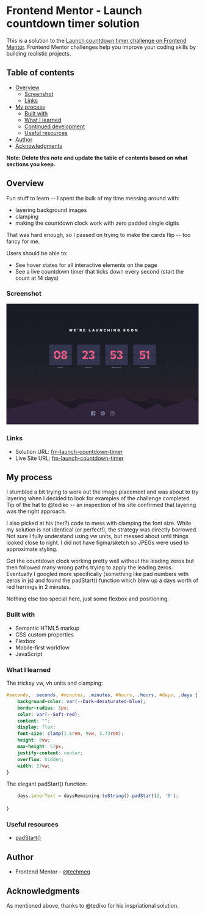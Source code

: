 # Frontend Mentor - Launch countdown timer solution

This is a solution to the [Launch countdown timer challenge on Frontend Mentor](https://www.frontendmentor.io/challenges/launch-countdown-timer-N0XkGfyz-). Frontend Mentor challenges help you improve your coding skills by building realistic projects. 

## Table of contents

- [Overview](#overview)
  - [Screenshot](#screenshot)
  - [Links](#links)
- [My process](#my-process)
  - [Built with](#built-with)
  - [What I learned](#what-i-learned)
  - [Continued development](#continued-development)
  - [Useful resources](#useful-resources)
- [Author](#author)
- [Acknowledgments](#acknowledgments)

**Note: Delete this note and update the table of contents based on what sections you keep.**

## Overview
Fun stuff to learn -- I spent the bulk of my time messing around with:
 - layering background images
 - clamping 
 - making the countdown clock work with zero padded single digits

That was hard enough, so I passed on trying to make the cards flip -- too fancy for me.

Users should be able to:

- See hover states for all interactive elements on the page
- See a live countdown timer that ticks down every second (start the count at 14 days)

### Screenshot

![Desktop screenshot](./images/desktop-timer.png)


### Links

- Solution URL: [fm-launch-countdown-timer](https://github.com/techmeg/fm-launch-countdown-timer)
- Live Site URL: [fm-launch-countdown-timer](https://techmeg.github.io/fm-launch-countdown-timer/)

## My process
I stumbled a bit trying to work out the image placement and was about to try layering when I decided to look for examples of the challenge completed. Tip of the hat to @tediko -- an inspection of his site confirmed that layering was the right approach.

I also picked at his (her?) code to mess with clamping the font size. While my solution is not identical (or perfect!), the strategy was directly borrowed. Not sure I fully understand using vw units, but messed about until things looked close to right. I did not have figma/sketch so JPEGs were used to approximate styling.

Got the countdown clock working pretty well without the leading zeros but then followed many wrong paths trying to apply the leading zeros. Eventually I googled more specifically (something like pad numbers with zeros in js) and found the padStart() function which blew up a days worth of red herrings in 2 minutes.

Nothing else too special here, just some flexbox and positioning.

### Built with

- Semantic HTML5 markup
- CSS custom properties
- Flexbox
- Mobile-first workflow
- JavaScript

### What I learned
The tricksy vw, vh units and clamping:

```css
#seconds, .seconds, #minutes, .minutes, #hours, .hours, #days, .days {
    background-color: var(--Dark-desaturated-blue);
    border-radius: 5px;
    color: var(--Soft-red);
    content: "";
    display: flex;
    font-size: clamp(1.6rem, 9vw, 3.73rem);
    height: 8vw;
    max-height: 57px;
    justify-content: center;
    overflow: hidden;
    width: 17vw;
}
```
The elegant padStart() function:

```js
    days.innerText = daysRemaining.toString().padStart(2, '0');

}
```

### Useful resources

- [padStart()](https://developer.mozilla.org/en-US/docs/Web/JavaScript/Reference/Global_Objects/String/padStart)

## Author

- Frontend Mentor - [@techmeg](https://www.frontendmentor.io/profile/techmeg)


## Acknowledgments

As mentioned above, thanks to @tediko for his inspriational solution.